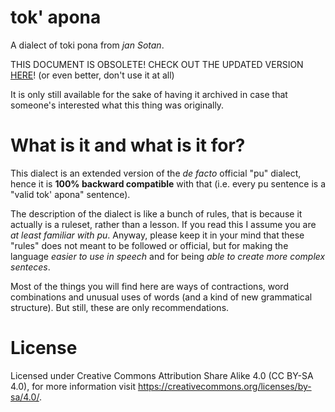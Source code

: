 # tok' apona
A dialect of toki pona from _jan Sotan_.

THIS DOCUMENT IS OBSOLETE! CHECK OUT THE UPDATED VERSION [HERE](https://github.com/ae-dschorsaanjo/lipu-lili-pi-toki-pona/blob/master/informal.md)! (or even better, don't use it at all)

It is only still available for the sake of having it archived in case that someone's interested what this thing was originally.

# What is it and what is it for?
This dialect is an extended version of the _de facto_ official "pu" dialect, hence it is __100% backward compatible__ with that (i.e. every pu sentence is a "valid tok' apona" sentence).

The description of the dialect is like a bunch of rules, that is because it actually is a ruleset, rather than a lesson. If you read this I assume you are _at least familiar with pu_. Anyway, please keep it in your mind that these "rules" does not meant to be followed or official, but for making the language _easier to use in speech_ and for being _able to create more complex senteces_.

Most of the things you will find here are ways of contractions, word combinations and unusual uses of words (and a kind of new grammatical structure). But still, these are only recommendations.

# License
Licensed under Creative Commons Attribution Share Alike 4.0 (CC BY-SA 4.0), for more information visit https://creativecommons.org/licenses/by-sa/4.0/.

